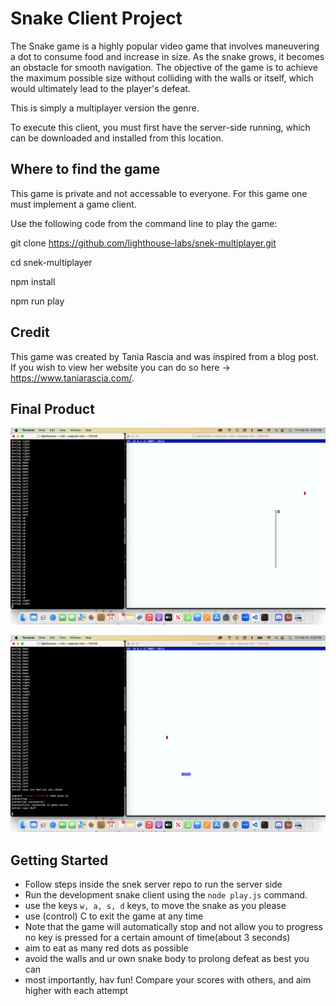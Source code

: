# Snake Client Project

The Snake game is a highly popular video game that involves maneuvering a dot to consume food and increase in size. As the snake grows, it becomes an obstacle for smooth navigation. The objective of the game is to achieve the maximum possible size without colliding with the walls or itself, which would ultimately lead to the player's defeat.


This is simply a multiplayer version the genre.

To execute this client, you must first have the server-side running, which can be downloaded and installed from this location.

## Where to find the game

This game is private and not accessable to everyone. For this game one must implement a game client.

Use the following code from the command line to play the game:

git clone https://github.com/lighthouse-labs/snek-multiplayer.git  

cd snek-multiplayer  

npm install  

npm run play  


## Credit

This game was created by Tania Rascia and was inspired from a blog post.  If you wish to view her website you can do so here -> https://www.taniarascia.com/.

## Final Product

!["Random point in snake game"](https://github.com/lukechamberland/snake--client/blob/5dc73bbd31eab025122dcdb4ce4f3d424ddaba56/images/randomPointSS.png)

!["Starting point"](https://github.com/lukechamberland/snake--client/blob/5dc73bbd31eab025122dcdb4ce4f3d424ddaba56/images/startingPointss.png)


## Getting Started

- Follow steps inside the snek server repo to run the server side
- Run the development snake client using the `node play.js` command.
- use the keys `w, a, s, d` keys, to move the snake as you please
- use (control) C to exit the game at any time  
- Note that the game will automatically stop and not allow you to     progress no key is pressed for a certain amount of time(about 3 seconds)
- aim to eat as many red dots as possible
- avoid the walls and ur own snake body to prolong defeat as best you can
- most importantly, hav fun! Compare your scores with others, and aim higher with each attempt